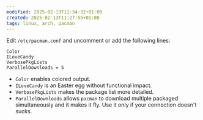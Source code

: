 ```yaml
---
modified: 2025-02-13T11:34:32+01:00
created: 2025-02-13T11:27:55+01:00
tags: linux, arch, pacman
---
```


Edit `/etc/pacman.conf` and uncomment or add the following lines:

```
Color
ILoveCandy
VerbosePkgLists
ParallelDownloads = 5
```

- `Color` enables colored output.
- `ILoveCandy` is an Easter egg without functional impact.
- `VerbosePkgLists` makes the package list more detailed.
- `ParallelDownloads` allows `pacman` to download multiple packaged simultaneously and it makes it fly. Use it only if your connection doesn't sucks.
